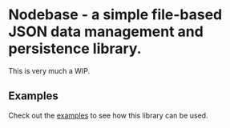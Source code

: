 # Nodebase - a simple file-based JSON data management and persistence library.

This is very much a WIP.

## Examples
Check out the [examples](/examples) to see how this library can be used.
